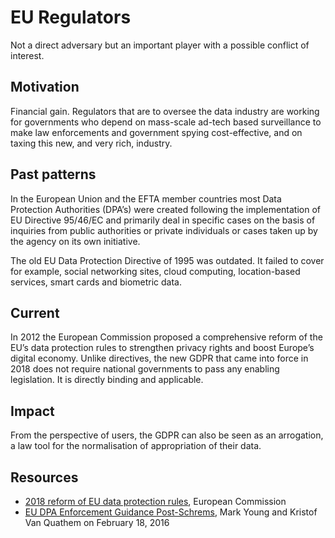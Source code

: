# EU Regulators

Not a direct adversary but an important player with a possible conflict of interest. 

## Motivation

Financial gain. Regulators that are to oversee the data industry are working for governments who depend on mass-scale ad-tech based surveillance to make law enforcements and government spying cost-effective, and on taxing this new, and very rich, industry.

## Past patterns

In the European Union and the EFTA member countries most Data Protection Authorities (DPA’s) were created following the implementation of EU Directive 95/46/EC and primarily deal in specific cases on the basis of inquiries from public authorities or private individuals or cases taken up by the agency on its own initiative.

The old EU Data Protection Directive of 1995 was outdated. It failed to cover for example, social networking sites, cloud computing, location-based services, smart cards and biometric data.

## Current

In 2012 the European Commission proposed a comprehensive reform of the EU’s data protection rules to strengthen privacy rights and boost Europe’s digital economy. Unlike directives, the new GDPR that came into force in 2018 does not require national governments to pass any enabling legislation. It is directly binding and applicable. 

## Impact

From the perspective of users, the GDPR can also be seen as an arrogation, a law tool for the normalisation of appropriation of their data.

## Resources

* [2018 reform of EU data protection rules](https://ec.europa.eu/info/), European Commission
* [EU DPA Enforcement Guidance Post-Schrems](https://www.insideprivacy.com/international/european-union/eu-dpa-enforcement-guidance-post-schrems/), Mark Young and Kristof Van Quathem on February 18, 2016

